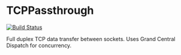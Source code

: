 # TCPPassthrough

[![Build Status](https://travis-ci.com/davidcorbin/tauros-TCPPassthrough.svg?token=dxqddm4qxdWvzPBrhpv6&branch=master)](https://travis-ci.com/davidcorbin/tauros-TCPPassthrough)

Full duplex TCP data transfer between sockets. Uses Grand Central Dispatch for concurrency.
